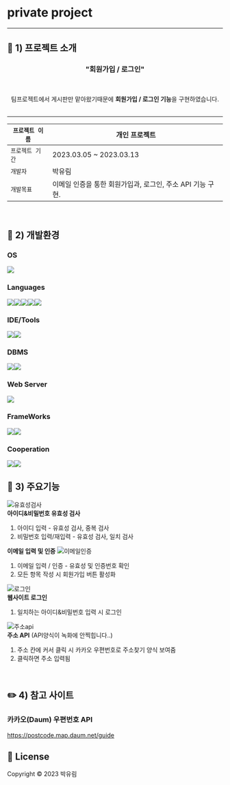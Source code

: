 # private project

---

## :page_with_curl: 1) 프로젝트 소개
<h3 align="center">"회원가입 / 로그인"</h3>
<br>
<p align="center">
팀프로젝트에서 게시판만 맡아왔기때문에 <b>회원가입 / 로그인 기능</b>을 구현하였습니다. <br><br>
</p>

***

| `프로젝트 이름` | 개인 프로젝트 |
| ------------ | -------------------------------------------------- |
| `프로젝트 기간` | 2023.03.05 ~ 2023.03.13 |
| `개발자` | 박유림 |
| `개발목표` | 이메일 인증을 통한 회원가입과, 로그인, 주소 API 기능 구현. |
<br>


## :wrench: 2) 개발환경
### OS
<img src="https://img.shields.io/badge/window10-1572B6?style=for-the-badge&logo=windows&logoColor=white">

### Languages
<img src="https://img.shields.io/badge/java-007396?style=for-the-badge&logo=java&logoColor=white"><img src="https://img.shields.io/badge/HTML5-E34F26?style=for-the-badge&logo=HTML5&logoColor=white"><img src="https://img.shields.io/badge/CSS3-1572B6?style=for-the-badge&logo=CSS3&logoColor=white"><img src="https://img.shields.io/badge/JavaScript-F7DF1E?style=for-the-badge&logo=JavaScript&logoColor=white"><img src="https://img.shields.io/badge/jQuery-0769AD?style=for-the-badge&logo=jQuery&logoColor=white">

### IDE/Tools
<img src="https://img.shields.io/badge/Visual Studio-5C2D91?style=for-the-badge&logo=Visual Studio&logoColor=white"><img src="https://img.shields.io/badge/STS-6DB33F?style=for-the-badge&logo=Spring&logoColor=white">

### DBMS
<img src="https://img.shields.io/badge/Oracle-F80000?style=for-the-badge&logo=Oracle&logoColor=white"><img src="https://img.shields.io/badge/SqlDeveloper-gray?style=for-the-badge&logo=SqlDeveloper&logoColor=white">

### Web Server
<img src="https://img.shields.io/badge/Apache Tomcat-F8DC75?style=for-the-badge&logo=Apache Tomcat&logoColor=white">

### FrameWorks
<img src="https://img.shields.io/badge/Spring-6DB33F?style=for-the-badge&logo=Spring&logoColor=white"><img src="https://img.shields.io/badge/Bootstrap-7952B3?style=for-the-badge&logo=Bootstrap&logoColor=white">

### Cooperation
<img src="https://img.shields.io/badge/github-181717?style=for-the-badge&logo=github&logoColor=white"><img src="https://img.shields.io/badge/git-F05032?style=for-the-badge&logo=git&logoColor=white">
<br>


## 🤔 3) 주요기능

![유효성검사](https://user-images.githubusercontent.com/121650385/224617741-aeea9a84-fa4d-42db-8001-b7d9e786793e.gif)
<br>
<b>아이디&비밀번호 유효성 검사</b>

1. 아이디 입력 - 유효성 검사, 중복 검사
2. 비밀번호 입력/재입력 - 유효성 검사, 일치 검사



<b>이메일 입력 및 인증</b>
<img src="../main/webapp/resources/images/이메일인증.gif" alt="이메일인증" />
<br>
1. 이메일 입력 / 인증 - 유효성 및 인증번호 확인
2. 모든 항목 작성 시 회원가입 버튼 활성화
</div>


![로그인](https://user-images.githubusercontent.com/121650385/224617727-a3270aa5-0734-442a-8f3a-004a7e066660.gif)
<br>
<b>웹사이트 로그인</b>
1. 일치하는 아이디&비밀번호 입력 시 로그인




![주소api](https://user-images.githubusercontent.com/121650385/224617782-a6b913a9-ee9d-4aeb-a8f0-0244000bbb1a.gif)
<br>
<b>주소 API</b>
(API양식이 녹화에 안찍힙니다..)
1. 주소 칸에 커서 클릭 시 카카오 우편번호로 주소찾기 양식 보여줌
2. 클릭하면 주소 입력됨


<br>


## :pencil2: 4) 참고 사이트
### 카카오(Daum) 우편번호 API
https://postcode.map.daum.net/guide


## 📝 License

Copyright © 2023  박유림 <br>
